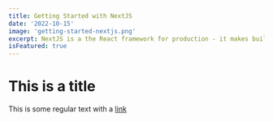 ```yaml
---
title: Getting Started with NextJS
date: '2022-10-15'
image: 'getting-started-nextjs.png'
excerpt: NextJS is a the React framework for production - it makes building full statck React apps and sites a breeze and ships with built-in SSR.
isFeatured: true
---
```


# This is a title

This is some regular text with a [link](https://google.com)
